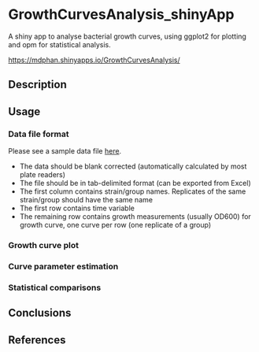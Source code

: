 GrowthCurvesAnalysis_shinyApp
=============================

A shiny app to analyse bacterial growth curves, using ggplot2 for plotting and opm for statistical analysis.

https://mdphan.shinyapps.io/GrowthCurvesAnalysis/

## Description



## Usage

### Data file format

Please see a sample data file [here](https://github.com/mdphan/GrowthCurvesAnalysis_shinyApp/blob/master/sample_data.txt).

- The data should be blank corrected (automatically calculated by most plate readers)
- The file should be in tab-delimited format (can be exported from Excel)
- The first column contains strain/group names. Replicates of the same strain/group should have the same name
- The first row contains time variable
- The remaining row contains growth measurements (usually OD600) for growth curve, one curve per row (one replicate of a group)

### Growth curve plot

### Curve parameter estimation

### Statistical comparisons

## Conclusions

## References

